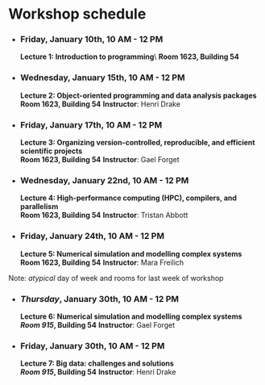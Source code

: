 # Workshop schedule

- ### Friday, January 10th, 10 AM - 12 PM
  **Lecture 1: Introduction to programming**\ 
  **Room 1623, Building 54**

- ### Wednesday, January 15th, 10 AM - 12 PM
  **Lecture 2: Object-oriented programming and data analysis packages**\
  **Room 1623, Building 54**
  **Instructor**: Henri Drake

- ### Friday, January 17th, 10 AM - 12 PM
  **Lecture 3: Organizing version-controlled, reproducible, and efficient scientific projects**\
  **Room 1623, Building 54**
  **Instructor**: Gael Forget

- ### Wednesday, January 22nd, 10 AM - 12 PM
  **Lecture 4: High-performance computing (HPC), compilers, and parallelism**\
  **Room 1623, Building 54**
  **Instructor**: Tristan Abbott

- ### Friday, January 24th, 10 AM - 12 PM
  **Lecture 5: Numerical simulation and modelling complex systems**\
  **Room 1623, Building 54**
  **Instructor**: Mara Freilich

Note: *atypical* day of week and rooms for last week of workshop

- ### *Thursday*, January 30th, 10 AM - 12 PM
  **Lecture 6: Numerical simulation and modelling complex systems**\
  ***Room 915*, Building 54**
  **Instructor**: Gael Forget

- ### Friday, January 30th, 10 AM - 12 PM
  **Lecture 7: Big data: challenges and solutions**\
  ***Room 915*, Building 54**
  **Instructor**: Henri Drake
